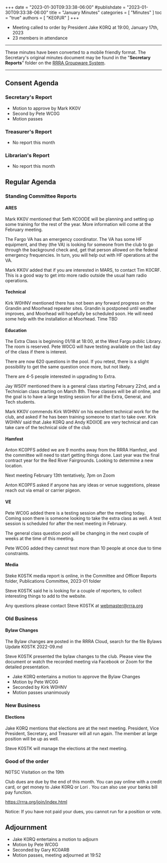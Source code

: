 +++
date = "2023-01-30T09:33:38-06:00"
#publishdate = "2023-01-30T09:33:38-06:00"
title = "January Minutes"
categories = [ "Minutes" ]
toc = "true"
authors = [ "KE0PJR" ]
+++

* Meeting called to order by President Jake K0RQ at 19:00, January 17th, 2023
* 23 members in attendance

<!--more-->

---

These minutes have been converted to a mobile friendly format. The Secretary's original minutes document may be found in the "**Secretary Reports**" folder on the [RRRA Groupware System](https://cloud.rrra.org/).

---

## Consent Agenda

### Secretary's Report

* Motion to approve by Mark KK0V
* Second by Pete WC0G
* Motion passes

### Treasurer's Report

* No report this month

### Librarian's Report

* No report this month

## Regular Agenda

### Standing Committee Reports

#### ARES

Mark KK0V mentioned that Seth KC0ODE will be planning and setting up some training for the rest of the year. More information will come at the February meeting.

The Fargo VA has an emergency coordinator. The VA has some HF equipment, and they (the VA) is looking for someone from the club to go through the background check and, get that person allowed on the federal emergency frequencies. In turn, you will help out with HF operations at the VA.

Mark KK0V added that if you are interested in MARS, to contact Tim K0CRF. This is a good way to get into more radio outside the usual ham radio operations.

#### Technical

Kirk W0HNV mentioned there has not been any forward progress on the Grandin and Moorhead repeater sites. Grandin is postponed until weather improves, and Moorhead will hopefully be scheduled soon. He will need some help with the installation at Moorhead. Time TBD

#### Education

The Extra Class is beginning 01/18 at 18:00, at the West Fargo public Library. The room is reserved. Pete W0CG will have testing available on the last day of the class if there is interest.

There are now 620 questions in the pool. If you retest, there is a slight possibility to get the same question once more, but not likely.

There are 4-5 people interested in upgrading to Extra.

Jay WS0Y mentioned there is a general class starting February 22nd, and a Technician class starting on March 8th. These classes will be all online, and the goal is to have a large testing session for all the Extra, General, and Tech students.

Mark KK0V commends Kirk W0HNV on his excellent technical work for the club, and asked if he has been training someone to start to take over. Kirk W0HNV said that Jake K0RQ and Andy KD0IOE are very technical and can take care of the technical side of the club

#### Hamfest

Anton KC0PFS added we are 9 months away from the RRRA Hamfest, and the committee will need to start getting things done. Last year was the final contract year for the Red River Fairgrounds. Looking to determine a new location.

Next meeting February 13th tentatively, 7pm on Zoom

Anton KC0PFS asked if anyone has any ideas or venue suggestions, please reach out via email or carrier pigeon.

#### VE

Pete WC0G added there is a testing session after the meeting today. Coming soon there is someone looking to take the extra class as well. A test session is scheduled for after the next meeting in February.

The general class question pool will be changing in the next couple of weeks at the time of this meeting.

Pete WC0G added they cannot test more than 10 people at once due to time constraints.

#### Media

Steke K0STK media report is online, in the Committee and Officer Reports folder, Publications Committee, 2023-01 folder

Steve K0STK said he is looking for a couple of reporters, to collect interesting things to add to the website.

Any questions please contact Steve K0STK at webmaster@rrra.org

### Old Business

#### Bylaw Changes

The Bylaw changes are posted in the RRRA Cloud, search for the file Bylaws Update K0STK 2022-09.md

Steve K0STK presented the bylaw changes to the club. Please view the document or watch the recorded meeting via Facebook or Zoom for the detailed presentation.

* Jake K0RQ entertains a motion to approve the Bylaw Changes
* Motion by Pete WC0G 
* Seconded by Kirk W0HNV 
* Motion passes unanimously

### New Business

#### Elections

Jake K0RQ mentions that elections are at the next meeting. President, Vice President, Secretary, and Treasurer will all run again. The member at large position will be up as well.

Steve K0STK will manage the elections at the next meeting.

### Good of the order

N0TSC Visitation on the 19th 

Club dues are due by the end of this month. You can pay online with a credit card, or get money to Jake K0RQ or Lori . You can also use your banks bill pay function. 

https://rrra.org/join/index.html 

Notice: If you have not paid your dues, you cannot run for a position or vote.

## Adjournment

* Jake K0RQ entertains a motion to adjourn 
* Motion by Pete WC0G 
* Seconded by Gary KC0ARB 
* Motion passes, meeting adjourned at 19:52

